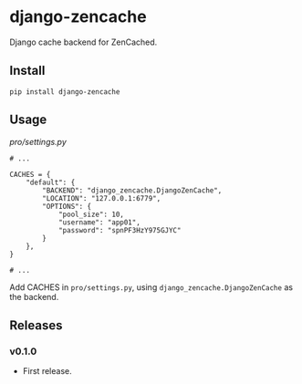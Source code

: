 # django-zencache

Django cache backend for ZenCached.

## Install

```
pip install django-zencache
```

## Usage

*pro/settings.py*

```
# ...

CACHES = {
    "default": {
        "BACKEND": "django_zencache.DjangoZenCache",
        "LOCATION": "127.0.0.1:6779",
        "OPTIONS": {
            "pool_size": 10,
            "username": "app01",
            "password": "spnPF3HzY975GJYC"
        }
    },
}

# ...
```

Add CACHES in `pro/settings.py`, using `django_zencache.DjangoZenCache` as the backend.

## Releases

### v0.1.0

- First release.

